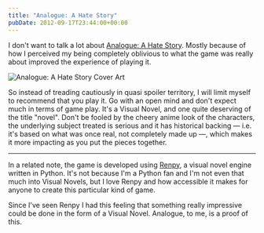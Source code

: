 ```yaml
---
title: "Analogue: A Hate Story"
pubDate: 2012-09-17T23:44:00+00:00
---
```


I don't want to talk a lot about
[Analogue: A Hate Story](http://ahatestory.com). Mostly because of how
I perceived my being completely oblivious to what the game was really
about improved the experience of playing it.

<img src="/img/analogue.jpg" alt="Analogue: A Hate Story Cover Art"
class="figure" />

So instead of treading cautiously in quasi spoiler territory, I will
limit myself to recommend that you play it. Go with an open mind and
don't expect much in terms of game play. It's a Visual Novel, and one
quite deserving of the title "novel". Don't be fooled by the cheery
anime look of the characters, the underlying subject treated is
serious and it has historical backing — i.e. it's based on what was
once real, not completely made up —, which makes it more impacting as
you put the pieces together.

---

In a related note, the game is developed using
[Renpy](http://www.renpy.org), a visual novel engine written in
Python. It's not because I'm a Python fan and I'm not even that much
into Visual Novels, but I love Renpy and how accessible it makes for
anyone to create this particular kind of game.

Since I've seen Renpy I had this feeling that something really
impressive could be done in the form of a Visual Novel. Analogue, to me,
is a proof of this.
